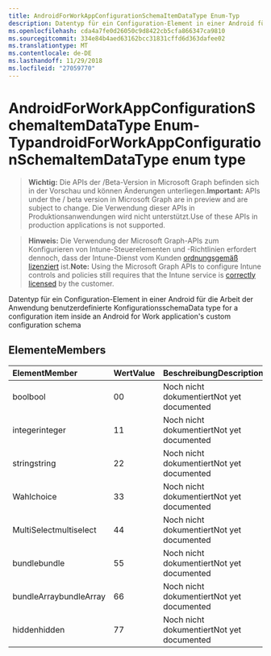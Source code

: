 ```yaml
---
title: AndroidForWorkAppConfigurationSchemaItemDataType Enum-Typ
description: Datentyp für ein Configuration-Element in einer Android für die Arbeit der Anwendung benutzerdefinierte Konfigurationsschema
ms.openlocfilehash: cda4a7fe0d26050c9d8422cb5cfa866347ca9810
ms.sourcegitcommit: 334e84b4aed63162bcc31831cffd6d363dafee02
ms.translationtype: MT
ms.contentlocale: de-DE
ms.lasthandoff: 11/29/2018
ms.locfileid: "27059770"
---
```

# <a name="androidforworkappconfigurationschemaitemdatatype-enum-type"></a><span data-ttu-id="8f61e-103">AndroidForWorkAppConfigurationSchemaItemDataType Enum-Typ</span><span class="sxs-lookup"><span data-stu-id="8f61e-103">androidForWorkAppConfigurationSchemaItemDataType enum type</span></span>

> <span data-ttu-id="8f61e-104">**Wichtig:** Die APIs der /Beta-Version in Microsoft Graph befinden sich in der Vorschau und können Änderungen unterliegen.</span><span class="sxs-lookup"><span data-stu-id="8f61e-104">**Important:** APIs under the / beta version in Microsoft Graph are in preview and are subject to change.</span></span> <span data-ttu-id="8f61e-105">Die Verwendung dieser APIs in Produktionsanwendungen wird nicht unterstützt.</span><span class="sxs-lookup"><span data-stu-id="8f61e-105">Use of these APIs in production applications is not supported.</span></span>

> <span data-ttu-id="8f61e-106">**Hinweis:** Die Verwendung der Microsoft Graph-APIs zum Konfigurieren von Intune-Steuerelementen und -Richtlinien erfordert dennoch, dass der Intune-Dienst vom Kunden [ordnungsgemäß lizenziert](https://go.microsoft.com/fwlink/?linkid=839381) ist.</span><span class="sxs-lookup"><span data-stu-id="8f61e-106">**Note:** Using the Microsoft Graph APIs to configure Intune controls and policies still requires that the Intune service is [correctly licensed](https://go.microsoft.com/fwlink/?linkid=839381) by the customer.</span></span>

<span data-ttu-id="8f61e-107">Datentyp für ein Configuration-Element in einer Android für die Arbeit der Anwendung benutzerdefinierte Konfigurationsschema</span><span class="sxs-lookup"><span data-stu-id="8f61e-107">Data type for a configuration item inside an Android for Work application's custom configuration schema</span></span>
## <a name="members"></a><span data-ttu-id="8f61e-108">Elemente</span><span class="sxs-lookup"><span data-stu-id="8f61e-108">Members</span></span>
|<span data-ttu-id="8f61e-109">Element</span><span class="sxs-lookup"><span data-stu-id="8f61e-109">Member</span></span>|<span data-ttu-id="8f61e-110">Wert</span><span class="sxs-lookup"><span data-stu-id="8f61e-110">Value</span></span>|<span data-ttu-id="8f61e-111">Beschreibung</span><span class="sxs-lookup"><span data-stu-id="8f61e-111">Description</span></span>|
|:---|:---|:---|
|<span data-ttu-id="8f61e-112">bool</span><span class="sxs-lookup"><span data-stu-id="8f61e-112">bool</span></span>|<span data-ttu-id="8f61e-113">0</span><span class="sxs-lookup"><span data-stu-id="8f61e-113">0</span></span>|<span data-ttu-id="8f61e-114">Noch nicht dokumentiert</span><span class="sxs-lookup"><span data-stu-id="8f61e-114">Not yet documented</span></span>|
|<span data-ttu-id="8f61e-115">integer</span><span class="sxs-lookup"><span data-stu-id="8f61e-115">integer</span></span>|<span data-ttu-id="8f61e-116">1</span><span class="sxs-lookup"><span data-stu-id="8f61e-116">1</span></span>|<span data-ttu-id="8f61e-117">Noch nicht dokumentiert</span><span class="sxs-lookup"><span data-stu-id="8f61e-117">Not yet documented</span></span>|
|<span data-ttu-id="8f61e-118">string</span><span class="sxs-lookup"><span data-stu-id="8f61e-118">string</span></span>|<span data-ttu-id="8f61e-119">2</span><span class="sxs-lookup"><span data-stu-id="8f61e-119">2</span></span>|<span data-ttu-id="8f61e-120">Noch nicht dokumentiert</span><span class="sxs-lookup"><span data-stu-id="8f61e-120">Not yet documented</span></span>|
|<span data-ttu-id="8f61e-121">Wahl</span><span class="sxs-lookup"><span data-stu-id="8f61e-121">choice</span></span>|<span data-ttu-id="8f61e-122">3</span><span class="sxs-lookup"><span data-stu-id="8f61e-122">3</span></span>|<span data-ttu-id="8f61e-123">Noch nicht dokumentiert</span><span class="sxs-lookup"><span data-stu-id="8f61e-123">Not yet documented</span></span>|
|<span data-ttu-id="8f61e-124">MultiSelect</span><span class="sxs-lookup"><span data-stu-id="8f61e-124">multiselect</span></span>|<span data-ttu-id="8f61e-125">4</span><span class="sxs-lookup"><span data-stu-id="8f61e-125">4</span></span>|<span data-ttu-id="8f61e-126">Noch nicht dokumentiert</span><span class="sxs-lookup"><span data-stu-id="8f61e-126">Not yet documented</span></span>|
|<span data-ttu-id="8f61e-127">bundle</span><span class="sxs-lookup"><span data-stu-id="8f61e-127">bundle</span></span>|<span data-ttu-id="8f61e-128">5</span><span class="sxs-lookup"><span data-stu-id="8f61e-128">5</span></span>|<span data-ttu-id="8f61e-129">Noch nicht dokumentiert</span><span class="sxs-lookup"><span data-stu-id="8f61e-129">Not yet documented</span></span>|
|<span data-ttu-id="8f61e-130">bundleArray</span><span class="sxs-lookup"><span data-stu-id="8f61e-130">bundleArray</span></span>|<span data-ttu-id="8f61e-131">6</span><span class="sxs-lookup"><span data-stu-id="8f61e-131">6</span></span>|<span data-ttu-id="8f61e-132">Noch nicht dokumentiert</span><span class="sxs-lookup"><span data-stu-id="8f61e-132">Not yet documented</span></span>|
|<span data-ttu-id="8f61e-133">hidden</span><span class="sxs-lookup"><span data-stu-id="8f61e-133">hidden</span></span>|<span data-ttu-id="8f61e-134">7</span><span class="sxs-lookup"><span data-stu-id="8f61e-134">7</span></span>|<span data-ttu-id="8f61e-135">Noch nicht dokumentiert</span><span class="sxs-lookup"><span data-stu-id="8f61e-135">Not yet documented</span></span>|





